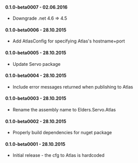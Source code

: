 #### 0.1.0-beta0007 - 02.06.2016
* Downgrade .net 4.6 => 4.5

#### 0.1.0-beta0006 - 28.10.2015
* Add AtlasConfig for specifying Atlas's hostname+port

#### 0.1.0-beta0005 - 28.10.2015
* Update Servo package

#### 0.1.0-beta0004 - 28.10.2015
* Include error messages returned when publishing to Atlas

#### 0.1.0-beta0003 - 28.10.2015
* Rename the assembly name to Elders.Servo.Atlas

#### 0.1.0-beta0002 - 28.10.2015
* Properly build dependencies for nuget package

#### 0.1.0-beta0001 - 28.10.2015
* Initial release - the cfg to Atlas is hardcoded
